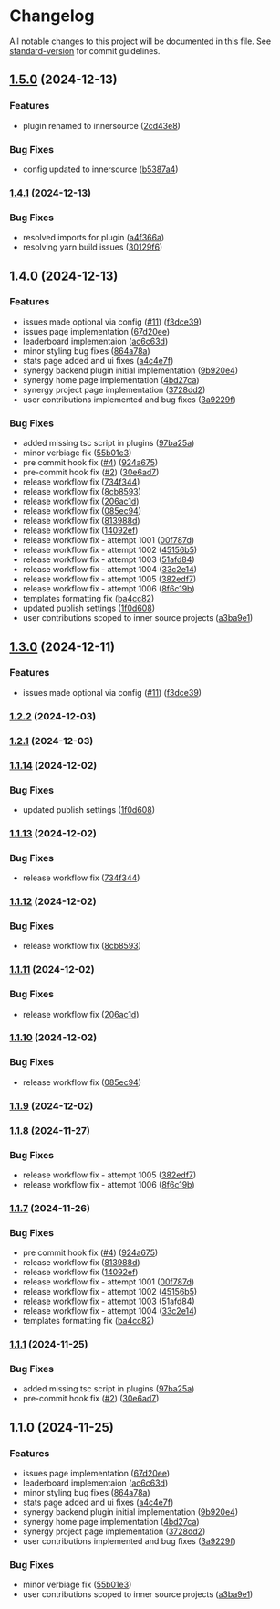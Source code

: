 # Changelog

All notable changes to this project will be documented in this file. See [standard-version](https://github.com/conventional-changelog/standard-version) for commit guidelines.

## [1.5.0](https://github.com/opensource-sig/backstage-plugin-innersource/compare/v1.4.1...v1.5.0) (2024-12-13)

### Features

- plugin renamed to innersource ([2cd43e8](https://github.com/opensource-sig/backstage-plugin-innersource/commit/2cd43e88185efc1edf8b670abd1fe02aa1fc9042))

### Bug Fixes

- config updated to innersource ([b5387a4](https://github.com/opensource-sig/backstage-plugin-innersource/commit/b5387a483f6384123dbd71774a8dfbad36aa2c3d))

### [1.4.1](https://github.com/opensource-sig/backstage-plugin-synergy/compare/v1.4.0...v1.4.1) (2024-12-13)

### Bug Fixes

- resolved imports for plugin ([a4f366a](https://github.com/opensource-sig/backstage-plugin-synergy/commit/a4f366a00ce8c26baf452615c892a7db0bf2a271))
- resolving yarn build issues ([30129f6](https://github.com/opensource-sig/backstage-plugin-synergy/commit/30129f62ac2c06539b4f6bd281fa182ef44f5a2d))

## 1.4.0 (2024-12-13)

### Features

- issues made optional via config ([#11](https://github.com/opensource-sig/backstage-plugin-inner-source/issues/11)) ([f3dce39](https://github.com/opensource-sig/backstage-plugin-inner-source/commit/f3dce3995e9747a573d6da46330ad3a154149da1))
- issues page implementation ([67d20ee](https://github.com/opensource-sig/backstage-plugin-inner-source/commit/67d20ee0059e3c9ff5be9f5c9542d50852fed995))
- leaderboard implementaion ([ac6c63d](https://github.com/opensource-sig/backstage-plugin-inner-source/commit/ac6c63de1c3a439fa7f59485c997ea9d293ddfc6))
- minor styling bug fixes ([864a78a](https://github.com/opensource-sig/backstage-plugin-inner-source/commit/864a78ad3f3df1dc7499bd78aec2aa18cbaa1623))
- stats page added and ui fixes ([a4c4e7f](https://github.com/opensource-sig/backstage-plugin-inner-source/commit/a4c4e7f9de9658e86f9e2b96a79f7b4f9a8b68b7))
- synergy backend plugin initial implementation ([9b920e4](https://github.com/opensource-sig/backstage-plugin-inner-source/commit/9b920e4cfd32ffa8b9740f53a4d35e7827dcc8a7))
- synergy home page implementation ([4bd27ca](https://github.com/opensource-sig/backstage-plugin-inner-source/commit/4bd27cabc70861dfd9d7559ec9b10867c3e2dce0))
- synergy project page implementation ([3728dd2](https://github.com/opensource-sig/backstage-plugin-inner-source/commit/3728dd25b80b9873462ebebc91cb87862c044a68))
- user contributions implemented and bug fixes ([3a9229f](https://github.com/opensource-sig/backstage-plugin-inner-source/commit/3a9229f5bce728534742e8518225a4af3fbf0ec5))

### Bug Fixes

- added missing tsc script in plugins ([97ba25a](https://github.com/opensource-sig/backstage-plugin-inner-source/commit/97ba25a5c31701a7d0af8bebb35e55210c54683e))
- minor verbiage fix ([55b01e3](https://github.com/opensource-sig/backstage-plugin-inner-source/commit/55b01e3d910edcd1bbcf25ef55b737cee8a4dbea))
- pre commit hook fix ([#4](https://github.com/opensource-sig/backstage-plugin-inner-source/issues/4)) ([924a675](https://github.com/opensource-sig/backstage-plugin-inner-source/commit/924a675978250902cee403c1d4fb39a37b0f4aa8))
- pre-commit hook fix ([#2](https://github.com/opensource-sig/backstage-plugin-inner-source/issues/2)) ([30e6ad7](https://github.com/opensource-sig/backstage-plugin-inner-source/commit/30e6ad75d3bb70a13679c86bd336a595dd5e6469))
- release workflow fix ([734f344](https://github.com/opensource-sig/backstage-plugin-inner-source/commit/734f34455fdf6a6f7aefbd867880f45ff279ae91))
- release workflow fix ([8cb8593](https://github.com/opensource-sig/backstage-plugin-inner-source/commit/8cb85939289ecfffe231393848d33b224bf06494))
- release workflow fix ([206ac1d](https://github.com/opensource-sig/backstage-plugin-inner-source/commit/206ac1d3ca6cd72acb02fe06d67105cf7fa5c1f1))
- release workflow fix ([085ec94](https://github.com/opensource-sig/backstage-plugin-inner-source/commit/085ec94404a4aea1dc336b31cf4e112ce1c0d92b))
- release workflow fix ([813988d](https://github.com/opensource-sig/backstage-plugin-inner-source/commit/813988dea86590737658a3750c71f95411b7c440))
- release workflow fix ([14092ef](https://github.com/opensource-sig/backstage-plugin-inner-source/commit/14092efdc8d3f996b0598fc8e0e9fc30ef7f87bc))
- release workflow fix - attempt 1001 ([00f787d](https://github.com/opensource-sig/backstage-plugin-inner-source/commit/00f787db2d3e02a01fe04529d8bdfce8de05c3ae))
- release workflow fix - attempt 1002 ([45156b5](https://github.com/opensource-sig/backstage-plugin-inner-source/commit/45156b56876e993de8f687aa829c155643861e60))
- release workflow fix - attempt 1003 ([51afd84](https://github.com/opensource-sig/backstage-plugin-inner-source/commit/51afd8449fb0d9f4c0070f87a67ba43945745f07))
- release workflow fix - attempt 1004 ([33c2e14](https://github.com/opensource-sig/backstage-plugin-inner-source/commit/33c2e14d72fcbe16599ca9c6d6c08ad12aa87bed))
- release workflow fix - attempt 1005 ([382edf7](https://github.com/opensource-sig/backstage-plugin-inner-source/commit/382edf7326a5c6d69011a53a116eea2a7db5cd99))
- release workflow fix - attempt 1006 ([8f6c19b](https://github.com/opensource-sig/backstage-plugin-inner-source/commit/8f6c19b84bc56a46284661fc4ef87a7cba9b2200))
- templates formatting fix ([ba4cc82](https://github.com/opensource-sig/backstage-plugin-inner-source/commit/ba4cc82586ed1f8ffae39d058a766d5c05e1c2f4))
- updated publish settings ([1f0d608](https://github.com/opensource-sig/backstage-plugin-inner-source/commit/1f0d60825da9aece8bd822975b18567ecf13ceb1))
- user contributions scoped to inner source projects ([a3ba9e1](https://github.com/opensource-sig/backstage-plugin-inner-source/commit/a3ba9e11e289921cd39ca1600780df058a6ea4ef))

## [1.3.0](https://github.com/jiteshy/backstage-plugin-synergy/compare/v1.2.2...v1.3.0) (2024-12-11)

### Features

- issues made optional via config ([#11](https://github.com/jiteshy/backstage-plugin-synergy/issues/11)) ([f3dce39](https://github.com/jiteshy/backstage-plugin-synergy/commit/f3dce3995e9747a573d6da46330ad3a154149da1))

### [1.2.2](https://github.com/jiteshy/backstage-plugin-synergy/compare/v1.2.1...v1.2.2) (2024-12-03)

### [1.2.1](https://github.com/jiteshy/backstage-plugin-synergy/compare/v1.1.14...v1.2.1) (2024-12-03)

### [1.1.14](https://github.com/jiteshy/backstage-plugin-synergy/compare/v1.1.13...v1.1.14) (2024-12-02)

### Bug Fixes

- updated publish settings ([1f0d608](https://github.com/jiteshy/backstage-plugin-synergy/commit/1f0d60825da9aece8bd822975b18567ecf13ceb1))

### [1.1.13](https://github.com/jiteshy/backstage-plugin-synergy/compare/v1.1.12...v1.1.13) (2024-12-02)

### Bug Fixes

- release workflow fix ([734f344](https://github.com/jiteshy/backstage-plugin-synergy/commit/734f34455fdf6a6f7aefbd867880f45ff279ae91))

### [1.1.12](https://github.com/jiteshy/backstage-plugin-synergy/compare/v1.1.11...v1.1.12) (2024-12-02)

### Bug Fixes

- release workflow fix ([8cb8593](https://github.com/jiteshy/backstage-plugin-synergy/commit/8cb85939289ecfffe231393848d33b224bf06494))

### [1.1.11](https://github.com/jiteshy/backstage-plugin-synergy/compare/v1.1.10...v1.1.11) (2024-12-02)

### Bug Fixes

- release workflow fix ([206ac1d](https://github.com/jiteshy/backstage-plugin-synergy/commit/206ac1d3ca6cd72acb02fe06d67105cf7fa5c1f1))

### [1.1.10](https://github.com/jiteshy/backstage-plugin-synergy/compare/v1.1.9...v1.1.10) (2024-12-02)

### Bug Fixes

- release workflow fix ([085ec94](https://github.com/jiteshy/backstage-plugin-synergy/commit/085ec94404a4aea1dc336b31cf4e112ce1c0d92b))

### [1.1.9](https://github.com/jiteshy/backstage-plugin-synergy/compare/v1.1.8...v1.1.9) (2024-12-02)

### [1.1.8](https://github.com/jiteshy/backstage-plugin-synergy/compare/v1.1.7...v1.1.8) (2024-11-27)

### Bug Fixes

- release workflow fix - attempt 1005 ([382edf7](https://github.com/jiteshy/backstage-plugin-synergy/commit/382edf7326a5c6d69011a53a116eea2a7db5cd99))
- release workflow fix - attempt 1006 ([8f6c19b](https://github.com/jiteshy/backstage-plugin-synergy/commit/8f6c19b84bc56a46284661fc4ef87a7cba9b2200))

### [1.1.7](https://github.com/jiteshy/backstage-plugin-synergy/compare/v1.1.1...v1.1.7) (2024-11-26)

### Bug Fixes

- pre commit hook fix ([#4](https://github.com/jiteshy/backstage-plugin-synergy/issues/4)) ([924a675](https://github.com/jiteshy/backstage-plugin-synergy/commit/924a675978250902cee403c1d4fb39a37b0f4aa8))
- release workflow fix ([813988d](https://github.com/jiteshy/backstage-plugin-synergy/commit/813988dea86590737658a3750c71f95411b7c440))
- release workflow fix ([14092ef](https://github.com/jiteshy/backstage-plugin-synergy/commit/14092efdc8d3f996b0598fc8e0e9fc30ef7f87bc))
- release workflow fix - attempt 1001 ([00f787d](https://github.com/jiteshy/backstage-plugin-synergy/commit/00f787db2d3e02a01fe04529d8bdfce8de05c3ae))
- release workflow fix - attempt 1002 ([45156b5](https://github.com/jiteshy/backstage-plugin-synergy/commit/45156b56876e993de8f687aa829c155643861e60))
- release workflow fix - attempt 1003 ([51afd84](https://github.com/jiteshy/backstage-plugin-synergy/commit/51afd8449fb0d9f4c0070f87a67ba43945745f07))
- release workflow fix - attempt 1004 ([33c2e14](https://github.com/jiteshy/backstage-plugin-synergy/commit/33c2e14d72fcbe16599ca9c6d6c08ad12aa87bed))
- templates formatting fix ([ba4cc82](https://github.com/jiteshy/backstage-plugin-synergy/commit/ba4cc82586ed1f8ffae39d058a766d5c05e1c2f4))

### [1.1.1](https://github.com/jiteshy/backstage-plugin-synergy/compare/v1.1.0...v1.1.1) (2024-11-25)

### Bug Fixes

- added missing tsc script in plugins ([97ba25a](https://github.com/jiteshy/backstage-plugin-synergy/commit/97ba25a5c31701a7d0af8bebb35e55210c54683e))
- pre-commit hook fix ([#2](https://github.com/jiteshy/backstage-plugin-synergy/issues/2)) ([30e6ad7](https://github.com/jiteshy/backstage-plugin-synergy/commit/30e6ad75d3bb70a13679c86bd336a595dd5e6469))

## 1.1.0 (2024-11-25)

### Features

- issues page implementation ([67d20ee](https://github.com/jiteshy/backstage-plugin-synergy/commit/67d20ee0059e3c9ff5be9f5c9542d50852fed995))
- leaderboard implementaion ([ac6c63d](https://github.com/jiteshy/backstage-plugin-synergy/commit/ac6c63de1c3a439fa7f59485c997ea9d293ddfc6))
- minor styling bug fixes ([864a78a](https://github.com/jiteshy/backstage-plugin-synergy/commit/864a78ad3f3df1dc7499bd78aec2aa18cbaa1623))
- stats page added and ui fixes ([a4c4e7f](https://github.com/jiteshy/backstage-plugin-synergy/commit/a4c4e7f9de9658e86f9e2b96a79f7b4f9a8b68b7))
- synergy backend plugin initial implementation ([9b920e4](https://github.com/jiteshy/backstage-plugin-synergy/commit/9b920e4cfd32ffa8b9740f53a4d35e7827dcc8a7))
- synergy home page implementation ([4bd27ca](https://github.com/jiteshy/backstage-plugin-synergy/commit/4bd27cabc70861dfd9d7559ec9b10867c3e2dce0))
- synergy project page implementation ([3728dd2](https://github.com/jiteshy/backstage-plugin-synergy/commit/3728dd25b80b9873462ebebc91cb87862c044a68))
- user contributions implemented and bug fixes ([3a9229f](https://github.com/jiteshy/backstage-plugin-synergy/commit/3a9229f5bce728534742e8518225a4af3fbf0ec5))

### Bug Fixes

- minor verbiage fix ([55b01e3](https://github.com/jiteshy/backstage-plugin-synergy/commit/55b01e3d910edcd1bbcf25ef55b737cee8a4dbea))
- user contributions scoped to inner source projects ([a3ba9e1](https://github.com/jiteshy/backstage-plugin-synergy/commit/a3ba9e11e289921cd39ca1600780df058a6ea4ef))
